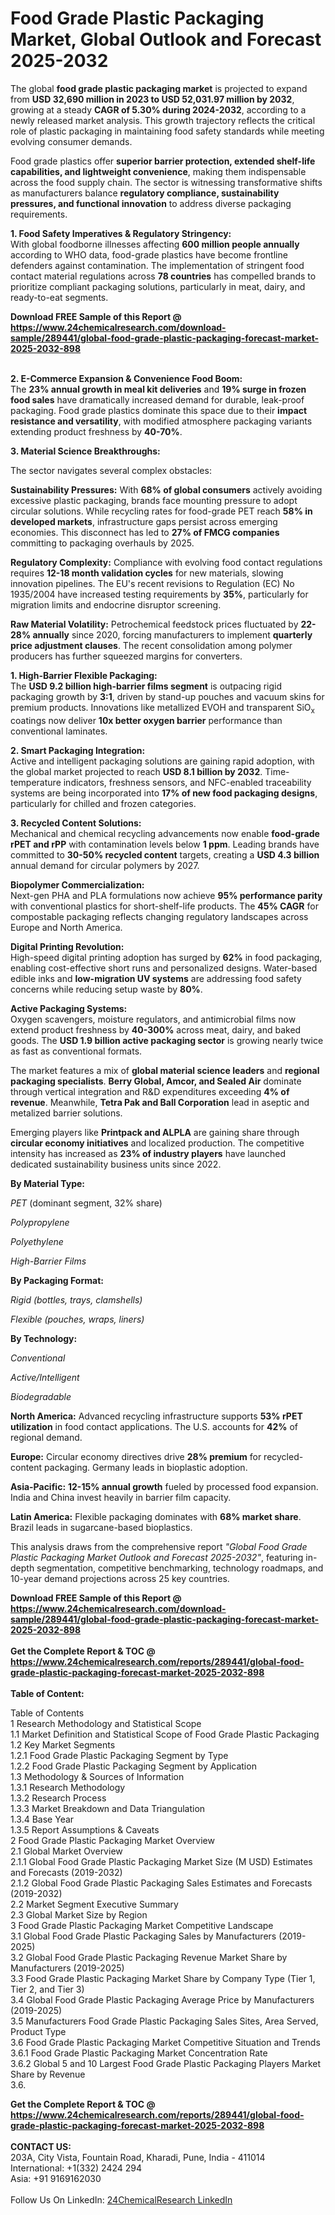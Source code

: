 <h1>Food Grade Plastic Packaging Market, Global Outlook and Forecast 2025-2032</h1><p>The global <strong>food grade plastic packaging market</strong> is projected to expand from <strong>USD 32,690 million in 2023 to USD 52,031.97 million by 2032</strong>, growing at a steady <strong>CAGR of 5.30% during 2024-2032</strong>, according to a newly released market analysis. This growth trajectory reflects the critical role of plastic packaging in maintaining food safety standards while meeting evolving consumer demands.</p><p>Food grade plastics offer <strong>superior barrier protection, extended shelf-life capabilities, and lightweight convenience</strong>, making them indispensable across the food supply chain. The sector is witnessing transformative shifts as manufacturers balance <strong>regulatory compliance, sustainability pressures, and functional innovation</strong> to address diverse packaging requirements.</p><p><strong>1. Food Safety Imperatives &amp; Regulatory Stringency:</strong><br>
With global foodborne illnesses affecting <strong>600 million people annually</strong> according to WHO data, food-grade plastics have become frontline defenders against contamination. The implementation of stringent food contact material regulations across <strong>78 countries</strong> has compelled brands to prioritize compliant packaging solutions, particularly in meat, dairy, and ready-to-eat segments.</p><div><b>Download FREE Sample of this Report @ 
            <a href="https://www.24chemicalresearch.com/download-sample/289441/global-food-grade-plastic-packaging-forecast-market-2025-2032-898">
            https://www.24chemicalresearch.com/download-sample/289441/global-food-grade-plastic-packaging-forecast-market-2025-2032-898</a></b></div><br><p><strong>2. E-Commerce Expansion &amp; Convenience Food Boom:</strong><br>
The <strong>23% annual growth in meal kit deliveries</strong> and <strong>19% surge in frozen food sales</strong> have dramatically increased demand for durable, leak-proof packaging. Food grade plastics dominate this space due to their <strong>impact resistance and versatility</strong>, with modified atmosphere packaging variants extending product freshness by <strong>40-70%</strong>.</p><p><strong>3. Material Science Breakthroughs:</strong><br></p><p>The sector navigates several complex obstacles:</p><p><strong>Sustainability Pressures:</strong> With <strong>68% of global consumers</strong> actively avoiding excessive plastic packaging, brands face mounting pressure to adopt circular solutions. While recycling rates for food-grade PET reach <strong>58% in developed markets</strong>, infrastructure gaps persist across emerging economies. This disconnect has led to <strong>27% of FMCG companies</strong> committing to packaging overhauls by 2025.</p><p><strong>Regulatory Complexity:</strong> Compliance with evolving food contact regulations requires <strong>12-18 month validation cycles</strong> for new materials, slowing innovation pipelines. The EU's recent revisions to Regulation (EC) No 1935/2004 have increased testing requirements by <strong>35%</strong>, particularly for migration limits and endocrine disruptor screening.</p><p><strong>Raw Material Volatility:</strong> Petrochemical feedstock prices fluctuated by <strong>22-28% annually</strong> since 2020, forcing manufacturers to implement <strong>quarterly price adjustment clauses</strong>. The recent consolidation among polymer producers has further squeezed margins for converters.</p><p><strong>1. High-Barrier Flexible Packaging:</strong><br>
The <strong>USD 9.2 billion high-barrier films segment</strong> is outpacing rigid packaging growth by <strong>3:1</strong>, driven by stand-up pouches and vacuum skins for premium products. Innovations like metallized EVOH and transparent SiO<sub>x</sub> coatings now deliver <strong>10x better oxygen barrier</strong> performance than conventional laminates.</p><p><strong>2. Smart Packaging Integration:<br>
</strong>Active and intelligent packaging solutions are gaining rapid adoption, with the global market projected to reach <strong>USD 8.1 billion by 2032</strong>. Time-temperature indicators, freshness sensors, and NFC-enabled traceability systems are being incorporated into <strong>17% of new food packaging designs</strong>, particularly for chilled and frozen categories.</p><p><strong>3. Recycled Content Solutions:</strong><br>
Mechanical and chemical recycling advancements now enable <strong>food-grade rPET and rPP</strong> with contamination levels below <strong>1 ppm</strong>. Leading brands have committed to <strong>30-50% recycled content</strong> targets, creating a <strong>USD 4.3 billion</strong> annual demand for circular polymers by 2027.</p><p><strong>Biopolymer Commercialization:</strong><br>
	Next-gen PHA and PLA formulations now achieve <strong>95% performance parity</strong> with conventional plastics for short-shelf-life products. The <strong>45% CAGR</strong> for compostable packaging reflects changing regulatory landscapes across Europe and North America.</p><p><strong>Digital Printing Revolution:</strong><br>
	High-speed digital printing adoption has surged by <strong>62%</strong> in food packaging, enabling cost-effective short runs and personalized designs. Water-based edible inks and <strong>low-migration UV systems</strong> are addressing food safety concerns while reducing setup waste by <strong>80%</strong>.</p><p><strong>Active Packaging Systems:</strong><br>
	Oxygen scavengers, moisture regulators, and antimicrobial films now extend product freshness by <strong>40-300%</strong> across meat, dairy, and baked goods. The <strong>USD 1.9 billion active packaging sector</strong> is growing nearly twice as fast as conventional formats.</p><p>The market features a mix of <strong>global material science leaders</strong> and <strong>regional packaging specialists</strong>. <strong>Berry Global, Amcor, and Sealed Air</strong> dominate through vertical integration and R&amp;D expenditures exceeding <strong>4% of revenue</strong>. Meanwhile, <strong>Tetra Pak and Ball Corporation</strong> lead in aseptic and metalized barrier solutions.</p><p>Emerging players like <strong>Printpack and ALPLA</strong> are gaining share through <strong>circular economy initiatives</strong> and localized production. The competitive intensity has increased as <strong>23% of industry players</strong> have launched dedicated sustainability business units since 2022.</p><p><strong>By Material Type:</strong></p><p><em>PET </em>(dominant segment, 32% share)</p><p><em>Polypropylene</em></p><p><em>Polyethylene</em></p><p><em>High-Barrier Films</em></p><p><strong>By Packaging Format:</strong></p><p><em>Rigid (bottles, trays, clamshells)</em></p><p><em>Flexible (pouches, wraps, liners)</em></p><p><strong>By Technology:</strong></p><p><em>Conventional</em></p><p><em>Active/Intelligent</em></p><p><em>Biodegradable</em></p><p><strong>North America:</strong> Advanced recycling infrastructure supports <strong>53% rPET utilization</strong> in food contact applications. The U.S. accounts for <strong>42%</strong> of regional demand.</p><p><strong>Europe:</strong> Circular economy directives drive <strong>28% premium</strong> for recycled-content packaging. Germany leads in bioplastic adoption.</p><p><strong>Asia-Pacific:</strong> <strong>12-15% annual growth</strong> fueled by processed food expansion. India and China invest heavily in barrier film capacity.</p><p><strong>Latin America:</strong> Flexible packaging dominates with <strong>68% market share</strong>. Brazil leads in sugarcane-based bioplastics.</p><p>This analysis draws from the comprehensive report <em>"Global Food Grade Plastic Packaging Market Outlook and Forecast 2025-2032"</em>, featuring in-depth segmentation, competitive benchmarking, technology roadmaps, and 10-year demand projections across 25 key countries.</p><div><b>Download FREE Sample of this Report @ 
            <a href="https://www.24chemicalresearch.com/download-sample/289441/global-food-grade-plastic-packaging-forecast-market-2025-2032-898">
            https://www.24chemicalresearch.com/download-sample/289441/global-food-grade-plastic-packaging-forecast-market-2025-2032-898</a></b></div><br><div><b>Get the Complete Report & TOC @ 
            <a href="https://www.24chemicalresearch.com/reports/289441/global-food-grade-plastic-packaging-forecast-market-2025-2032-898">
            https://www.24chemicalresearch.com/reports/289441/global-food-grade-plastic-packaging-forecast-market-2025-2032-898</a></b></div><br>
            <b>Table of Content:</b><p>Table of Contents<br />
1 Research Methodology and Statistical Scope<br />
1.1 Market Definition and Statistical Scope of Food Grade Plastic Packaging<br />
1.2 Key Market Segments<br />
1.2.1 Food Grade Plastic Packaging Segment by Type<br />
1.2.2 Food Grade Plastic Packaging Segment by Application<br />
1.3 Methodology & Sources of Information<br />
1.3.1 Research Methodology<br />
1.3.2 Research Process<br />
1.3.3 Market Breakdown and Data Triangulation<br />
1.3.4 Base Year<br />
1.3.5 Report Assumptions & Caveats<br />
2 Food Grade Plastic Packaging Market Overview<br />
2.1 Global Market Overview<br />
2.1.1 Global Food Grade Plastic Packaging Market Size (M USD) Estimates and Forecasts (2019-2032)<br />
2.1.2 Global Food Grade Plastic Packaging Sales Estimates and Forecasts (2019-2032)<br />
2.2 Market Segment Executive Summary<br />
2.3 Global Market Size by Region<br />
3 Food Grade Plastic Packaging Market Competitive Landscape<br />
3.1 Global Food Grade Plastic Packaging Sales by Manufacturers (2019-2025)<br />
3.2 Global Food Grade Plastic Packaging Revenue Market Share by Manufacturers (2019-2025)<br />
3.3 Food Grade Plastic Packaging Market Share by Company Type (Tier 1, Tier 2, and Tier 3)<br />
3.4 Global Food Grade Plastic Packaging Average Price by Manufacturers (2019-2025)<br />
3.5 Manufacturers Food Grade Plastic Packaging Sales Sites, Area Served, Product Type<br />
3.6 Food Grade Plastic Packaging Market Competitive Situation and Trends<br />
3.6.1 Food Grade Plastic Packaging Market Concentration Rate<br />
3.6.2 Global 5 and 10 Largest Food Grade Plastic Packaging Players Market Share by Revenue<br />
3.6.</p><div><b>Get the Complete Report & TOC @ 
            <a href="https://www.24chemicalresearch.com/reports/289441/global-food-grade-plastic-packaging-forecast-market-2025-2032-898">
            https://www.24chemicalresearch.com/reports/289441/global-food-grade-plastic-packaging-forecast-market-2025-2032-898</a></b></div><br><b>CONTACT US:</b><br>
            203A, City Vista, Fountain Road, Kharadi, Pune, India - 411014<br>
            International: +1(332) 2424 294<br>
            Asia: +91 9169162030 <br><br>
            Follow Us On LinkedIn: <a href="https://www.linkedin.com/company/24chemicalresearch/">24ChemicalResearch LinkedIn</a>